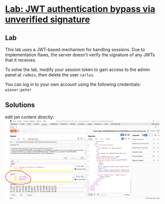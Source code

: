 # [Lab: JWT authentication bypass via unverified signature](https://portswigger.net/web-security/jwt/lab-jwt-authentication-bypass-via-unverified-signature)

## Lab

This lab uses a JWT-based mechanism for handling sessions. Due to implementation flaws, the server doesn't verify the signature of any JWTs that it receives.

To solve the lab, modify your session token to gain access to the admin panel at  `/admin`, then delete the user  `carlos`.

You can log in to your own account using the following credentials:  `wiener:peter`

## Solutions

edit jwt content directly:
![edit directly](../../img/lab-1-edit-jwt-directly.png)
